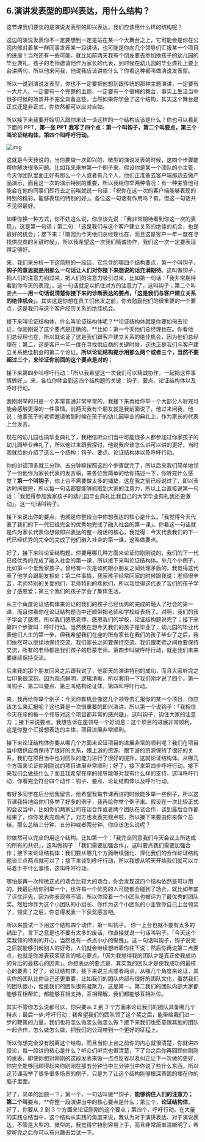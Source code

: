 ## 6.演讲发表型的即兴表达，用什么结构？
这节课我们要谈的是演说发表型的即兴表达，我们应该用什么样的结构呢？


这边的演说发表你不一定要想到一定是站在某一个大舞台之上，它可能会是你在公司内部对着某一群同事发表某一段讲话，也可能是你向几个领导们汇报某一个项目的进展！当然还有一些可能，就比如前两天我有个朋友要去参加他孩子的幼儿园的毕业典礼，孩子的老师邀请他作为家长的代表，到时候在幼儿园的毕业典礼上要上台讲两句，所以他来问我，他说我应该讲些什么？你看这种都叫做演说发表型。


所以一说到演说发表型，你也不一定要把他想到跟传统的那种主题演讲，一定要有一大片人、一定要有一个完整的主题、一定要有一个很棒的舞台，事实上生活当中很多时候的场景并不完全具备这些。当然如果你学会了这个结构，其实这个舞台是正式还是非正式，你依然都可以应对自如。


所以接下来我要开始切入跟你来谈一谈这样的一个结构应该是什么？你也可以看到下面的 PPT，**第一张 PPT 我写了四个点：第一个叫钩子，第二个叫要点，第三个叫论证结构体，第四个叫呼吁行动。**


![img](https://pic3.zhimg.com/v2-e94e06176117e6b89ed03b0d59b1198a.webp)

这就是今天我说的，当你要做一次即兴的、微型的演说发表的时候，这四个步骤能帮你解决很多问题。比如我先来举第一个例子来，假设你是某一个团队的小主管，今天你团队里面正好有那么一个人或者有几个人，他们正准备去客户端那边去做产品演示，而且这一次的演示特别的重要，所以我给你举两种情况：有一种主管他可能会在他的同事们即将去之前唉就说一句话：「祝你在这一次的客户端能够表现的特别的精彩，能够表现的特别的好」。各位这一句话有作用吗？有，但这一句话并不见得最好。


如果你换一种方式，你不妨这么说，你应该先说：「我非常期待看到你这一次的表现」，这是第一句话；第二句：「这是我们与这个客户建立关系的绝佳的机会，也是最好的机会」；接下来：「嗯因为今天他们总经理也在，而且这是客户一年一度在寻找供应商的关键时候」，所以我希望这一次我们精诚协作，我们这一次一定要表现得足够好。


来，我们来分析一下这简短的一段话，它包含的哪四个结构要点，第一个叫钩子，**钩子的意思就是用那么一句话让人们对你接下来想说的话充满期待**。这叫做钩子，把人们的注意力钩过来，把人们的注意力吸引过来，比如第一句话：「我非常期待看到你今天的表现」，这一句话就足以抓住对方的注意力了，这叫钩子；第二个叫要点——**用一句话说清楚你接下来的诊断表达的要点，「**这是我们与客户建立关系的绝佳机会**」**。其实这是你想在员工们出发之前，你去勉励他们的很重要的一个要点，这是我们与这个客户经历关系的绝佳机会。


接下来叫论证结构体，什么叫论证结构体呢？**论证结构体就是你要如何去论证，你刚刚说了这个要点是正确的。**比如：第一今天他们总经理也在。你看他们总经理也在，所以就论证了这是我们跟客户建立关系的绝佳机会，因为他们总经理在；第二，这是客户一年一度在寻找供应商的关键时候，这也正是我们与客户建立关系绝佳机会的第二个论证。**所以论证结构提示用那么两个或者三个，当然不要超过三个，来论证你前面的这个要点是对的**；


接下来第四步叫呼吁行动：「所以我希望这一次我们可以精诚协作，一起把这件事情做好」。来，各位你体会到这四个结构题的关键：钩子、要点、论证结构体以及呼吁行动。


我刚刚举的只是一个非常普通非常平常的，我接下来再给你举一个大部分人听完可能会感触更深的一件事情。前两天我有个朋友就是我前面说了，他过来问我，他说：他家孩子的老师邀请他到时候在孩子的幼儿园毕业的典礼上，作为家长的代表上台发言。


现在的幼儿园也搞毕业典礼了，我相信听众们当中可能很多人都参加过你家孩子的幼儿园毕业典礼了，所以他过来跟我探讨，他说我应该怎么讲可以讲的更好，当时我就给他介绍了这么一个结构：钩子、要点、论证结构体以及呼吁行动。


你的讲话顶多就三分钟、五分钟嘛按照这四个步骤就完了，所以后来我们简单地领了一份他作为家长代表的发言稿，来各位我简单的给你描述一下，你听完什么感觉？**第一个叫钩子**，你上台不需要做太多的铺垫，这在我之前已经说过了，即兴表达时间很短，所以每一句话都要能够抓取到大家的注意力，所以上台直接说第一句话：「我觉得参加我家孩子的幼儿园毕业典礼比我自己的大学毕业典礼我还更激动」。这一句话叫钩子。


接下来说出你的要点，也就是你整段当中你想表达的核心是什么。「我觉得今天代表了我们的下一代已经完全的优秀地完成了融入社会的第一课」。你看这一句话就是作为家长代表你想做即兴表达的整一段话的核心，我觉得：今天代表我们的下一代已经优秀的完全的完成了他们融入社会的第一课，这叫做要点。


好了，接下来叫论证结构题。你要用哪几种方面来论证你刚刚说的，我们的下一代已经优秀的完成了融入社会的第一课，所以接下来叫论证结构体。举几个小例子，比如第一个爱我家孩子，曾经有一次是如何跟小朋友之间处理矛盾的，我觉得这代表了他学会跟朋友相处；第二件事情，我家孩子经常回家的时候跟我说：老师很辛苦，老师特别的关爱他们，老师特别的疼他们，所以我觉得这代表了我们的孩子学会了感恩爱；第三个我们的孩子学会了集体生活。


从三个角度论证结构体来论证的我们的孩子已经优秀的完成的融入了社会的第一课，而且你看你在论证结构题当中还顺带把老师和学校给表扬了。对啊，我们的孩子学会了感恩，所以我们感恩老师、感恩我们的学校，论证结构题说完了；接下来第四个步骤叫：呼吁行动。当然我在想今天我们的孩子是毕业了，幼儿园的毕业代表他们人生的第一步，但我希望我们在座的所有家长在我们的孩子毕业了之后，我们依然可以继续地保持交流、我们家长之间要保持交流、我们跟老师之间也要保持交流，所有的老师都是我们孩子的启蒙老师。第四步叫做呼吁行动，就是我们未来要继续保持交流。


后来我的那个朋友回来之后跟我说了，他那天的演讲特别的成功，而且大家听完之后印象很深刻。因为观点鲜明，逻辑清晰，所以套用一下我们刚才说了四个。第一叫钩子、第二叫要点、第三叫结构论证体，第四叫呼吁行动。


来，我再给你举个例子：今天你有机会像这几个领导去汇报你的某一个项目，你应该怎么来汇报呢？这也算是一次很重要的即兴演讲。所以第一个说钩子：「我相信今天在座的每一个领导对这个项目都非常的感兴趣」，这叫钩子，钩住大家的注意力 ；接下来说要点，我想告诉在座领导一个好消息：这个项目的进展非常顺利，这是你整个汇报想表达的主体，项目进展非常顺利。


接下来论证结构体你要从哪几个方面来论证项目的进展非常的顺利呢？我们在项目当中跟供应商保持了很好的关系，跟上游的资源、跟下游的资源保持了很好的关系，我们在项目当中也对团队的能力进行了很好的提升，这就论证结构体。从哪几个方面来论证你刚刚说的项目进展非常顺利；好了，接下来第四步呼吁行动。接下来我们会做些什么？而且我希望在座的领导能够对我有什么样的支持，这叫呼吁行动，你看完全符合四个动作：钩子、要点、论证结构体以及呼吁行动。


有好多同学在后台给我留言，他希望我每节课再讲的时候能多举一些例子，所以这节课我特地给你们多举了好多的例子，我再给你举个例子来。假设在一次比较正式的会议当中，比如你们两家公司在谈合作或者两个团队在谈合作，谈到最后合作都结束了，你你发表完观点了，对方也发表完观点啦，所以接下来要由你来做个总结，那么总结三分钟、五分钟或者两分钟，你应该怎么说呢？


你依然可以完全的用这个结构。比如第一个：「我完全同意我们今天会议上所达成的所有的共识」，这叫做钩子：「我们需要加强合作」，这叫要点我们需要加强合作；接下来论证结构体：我们要从哪几个方面继续强化、深化我们的合作论证结构题谈三点两点就可以了；接下来谈到呼吁行动，所以我想从明天开始我们就可以立马着手干什么事情，这叫呼吁行动。


哪怕是再一次稍微正式的场合比较大的场合，你会发现这四个结构依然是可以用的。我最后给你列举一个，也许每一个优秀的人可能都会碰到了场合，就比如年底了评优评先，因为你表现得不错，所以你带着一个小团队也被评为了最优秀的团队奖。然后你作为这个小团队的小组长、你作为这个小团队的小主管你自己上台领奖了，领奖了之后，你总得发表一下获奖感言吧。


所以来尝试一下用这个结构四个动作，第一叫钩子。 你一上台也就不要有太多的铺垫了，言下之意是也不要有太多的废话，你直接就说一句话叫钩子。「今天这个奖我领的特别的开心，当然也有一点点小小的惭愧」。这一句话叫钩子，钩子说完之后就能够引起别人的好奇，人们就会继续想听着你往下说；然后你再说第二点要点，也就是你发表获奖感言的核心要点。「因为我觉得我的团队才是真正使我成功的背后的最核心的因素」。你想表达的要点是，其实我的团队才是使我成功的最核心的要素；好了，论证结构体，接下来说三点或者两点，从哪几个角度来论证，其实你的团队比你自己还更重要，比如我们的团队内部有很好的团队文化，虽然我们的团队很小，但是我们的团队很有凝聚力，这是第一。第二我们的团队内部大家都能够互相帮忙，都能够互相支持，互相理解，我们都能够互相补位。


其实不管你怎么说都可以，你只要从 2 到 3 个方面来论证我们的团队具备哪几个特点；最后一步;呼吁行动：我希望我们的团队领了这个奖之后，能带给我们进一步的鞭策的力量，我们也将怎么做怎么做怎么做？接下来我们也愿意跟其他的团队一起合作，怎么做怎么做，把我们的公司带到一个更好的征程上。


所以你想完全没有脱离这个结构，而且当你上台之前你的内心就很清楚，你就讲四段论，每一段讲的核心是什么？听众们听完也很清楚，下了台之后你再回顾你刚刚的发表，即使你想对刚刚的这段发表来做一点点反省以及纠正让下一次做的更好，你完全能够回顾得起来你刚刚在那五分钟当中三分钟当中你说了些什么东西。所以这节课我举了很多很多场景的例子，只是为了让这个结构能够根深蒂固的埋在你的脑子里面。


好了，简单的回顾一下，第一个，一句话叫做**钩子，**能够钩住人们的注意力；第二个叫**要点，**你整一段演讲当中的核心要点是什么；第三个，**论证结构体**。好了，你要从 2 到 3 个方面来论证刚刚的这个要点；第四个，呼吁行动。在大量的实践总结当中，这个结构从实践的角度来说，我认为对于演讲表达、对于演说表达，不管是大型的、微型的，我觉得它特别容易上手，而且非常简单清晰明了，希望听完之后你可以有兴趣去尝试一下。

